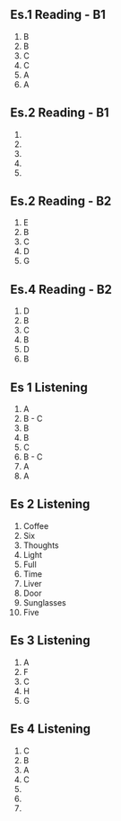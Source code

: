 ## Es.1 Reading - B1

1. B
2. B
3. C
4. C
5. A 
6. A

## Es.2 Reading - B1
1.  
2.  
3.  
4.  
5.  

## Es.2 Reading - B2
1. E
2. B
3. C
4. D
5. G

## Es.4 Reading - B2	

1. D
2. B
3. C 
4. B 
5. D
6. B


## Es 1 Listening
1. A
2. B - C
3. B 
4. B
5. C
6. B - C
7. A 
8. A 

## Es 2 Listening
1. Coffee
2. Six
3. Thoughts 
4. Light
5. Full
6. Time
7. Liver
8. Door 
9. Sunglasses 
10. Five 

## Es 3 Listening
1. A
2. F
3. C
4. H 
5. G

## Es 4 Listening
1. C
2. B
3. A 
4. C 
5.  
6.  
7. 
<!--stackedit_data:
eyJoaXN0b3J5IjpbLTE3MjA3MTM3MDIsLTM1MzM2OTgyMiwtMj
ExMjU4MjA5NSwyMjI5NTYxNTgsLTEyNDIzMTU4OTMsLTExNjg3
ODc0NTQsLTg2OTI0MDY0NiwtNDU5Mzg4MzM0LC03OTUxNTA0NT
YsNTUzNDYzNDgyLC0xMTYxMTExMzg2LC02MDA5MzkxMzEsLTk4
ODE5ODI0Myw3OTM3OTI2MDRdfQ==
-->